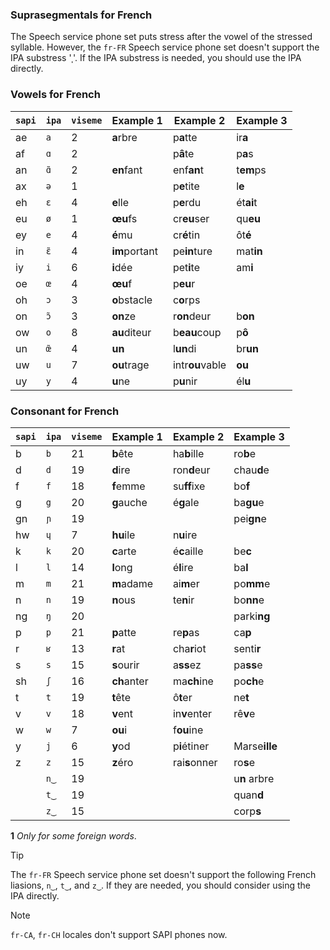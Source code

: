 ### Suprasegmentals for French

The Speech service phone set puts stress after the vowel of the stressed syllable. However, the `fr-FR` Speech service phone set doesn't support the IPA substress 'ˌ'. If the IPA substress is needed, you should use the IPA directly.

### Vowels for French

| `sapi` | `ipa` | `viseme` | Example 1     | Example 2       | Example 3     |
|--------|-------|----------|---------------|-----------------|---------------|
| ae     | `a`   | 2        | **a**rbre     | p**a**tte       | ir**a**       |
| af     | `ɑ`   | 2        |               | p**â**te        | p**a**s       |
| an     | `ɑ̃`  | 2        | **en**fant    | enf**an**t      | t**em**ps     |
| ax     | `ə`   | 1        |               | p**e**tite      | l**e**        |
| eh     | `ɛ`   | 4        | **e**lle      | p**e**rdu       | ét**ai**t     |
| eu     | `ø`   | 1        | **œu**fs      | cr**eu**ser     | qu**eu**      |
| ey     | `e`   | 4        | **é**mu       | cr**é**tin      | ôt**é**       |
| in     | `ɛ̃`  | 4        | **im**portant | pe**in**ture    | mat**in**     |
| iy     | `i`   | 6        | **i**dée      | pet**i**te      | am**i**       |
| oe     | `œ`   | 4        | **œu**f       | p**eu**r        |               |
| oh     | `ɔ`   | 3        | **o**bstacle  | c**o**rps       |               |
| on     | `ɔ̃`  | 3        | **on**ze      | r**on**deur     | b**on**       |
| ow     | `o`   | 8        | **au**diteur  | b**eau**coup    | p**ô**        |
| un     | `œ̃`  | 4        | **un**        | l**un**di       | br**un**      |
| uw     | `u`   | 7        | **ou**trage   | intr**ou**vable | **ou**        |
| uy     | `y`   | 4        | **u**ne       | p**u**nir       | él**u**       |

### Consonant for French

| `sapi` | `ipa` | `viseme` | Example 1     | Example 2       | Example 3     |
|--------|-------|----------|---------------|-----------------|---------------|
| b      | `b`   | 21       | **b**ête      | ha**b**ille     | ro**b**e      |
| d      | `d`   | 19       | **d**ire      | ron**d**eur     | chau**d**e    |
| f      | `f`   | 18       | **f**emme     | su**ff**ixe     | bo**f**       |
| g      | `g`   | 20       | **g**auche    | é**g**ale       | ba**gu**e     |
| gn     | `ɲ`   | 19       |               |                 | pei**gn**e    |
| hw     | `ɥ`   | 7        | **hu**ile     | n**u**ire       |               |
| k      | `k`   | 20       | **c**arte     | é**c**aille     | be**c**       |
| l      | `l`   | 14       | **l**ong      | é**l**ire       | ba**l**       |
| m      | `m`   | 21       | **m**adame    | ai**m**er       | po**mm**e     |
| n      | `n`   | 19       | **n**ous      | te**n**ir       | bo**nn**e     |
| ng     | `ŋ`   | 20       |               |                 | parki**ng**   |
| p      | `p`   | 21       | **p**atte     | re**p**as       | ca**p**       |
| r      | `ʁ`   | 13       | **r**at       | cha**r**iot     | senti**r**    |
| s      | `s`   | 15       | **s**ourir    | a**ss**ez       | pa**ss**e     |
| sh     | `ʃ`   | 16       | **ch**anter   | ma**ch**ine     | po**ch**e     |
| t      | `t`   | 19       | **t**ête      | ô**t**er        | ne**t**       |
| v      | `v`   | 18       | **v**ent      | in**v**enter    | rê**v**e      |
| w      | `w`   | 7        | **ou**i       | f**ou**ine      |               |
| y      | `j`   | 6        | **y**od       | p**i**étiner    | Marse**ille** |
| z      | `z`   | 15       | **z**éro      | rai**s**onner   | ro**s**e      |
|        | `n‿`   | 19       |               |                 | u**n** arbre  |
|        | `t‿`   | 19       |               |                 | quan**d**     |
|        | `z‿`   | 15       |               |                 | corp**s**     |

<a id="fr-1"></a>
**1** *Only for some foreign words*.

> [!TIP]
> The `fr-FR` Speech service phone set doesn't support the following French liasions, `n‿`, `t‿`, and `z‿`. If they are needed, you should consider using the IPA directly.

> [!NOTE]
> `fr-CA`, `fr-CH` locales don't support SAPI phones now.